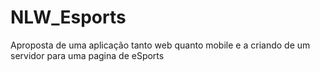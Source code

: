 # NLW_Esports

Aproposta de uma aplicação tanto web quanto mobile e a criando de um servidor para uma pagina de eSports